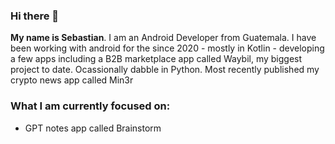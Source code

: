 ### Hi there 👋

**My name is Sebastian**. I am an Android Developer from Guatemala. I have been working with android for the since 2020 - mostly in Kotlin - developing a few apps including a B2B marketplace app called Waybil, my biggest project to date. Ocassionally dabble in Python. Most recently published my crypto news app called Min3r

### What I am currently focused on:

- GPT notes app called Brainstorm



